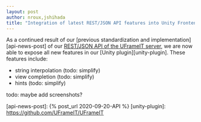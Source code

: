 ```yaml
---
layout: post
author: nroux,jshihada
title: "Integration of latest REST/JSON API features into Unity Frontend"
---
```


As a continued result of our [previous standardization and implementation][api-news-post] of our [REST/JSON API of the UFrameIT server][api-spec],
we are now able to expose all new features in our [Unity plugin][unity-plugin].
These features include:

- string interpolation (todo: simplify)
- view completion (todo: simplify)
- hints (todo: simplify)

todo: maybe add screenshots?

[api-spec]: https://github.com/UniFormal/MMT/tree/devel/src/frameit-mmt#rest-api
[api-news-post]: {% post_url 2020-09-20-API %}
[unity-plugin]: https://github.com/UFrameIT/UFrameIT
